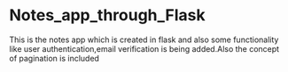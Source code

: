 # Notes_app_through_Flask
This is the notes app which is created in flask and also some functionality like user authentication,email verification is being added.Also the concept of pagination is included

